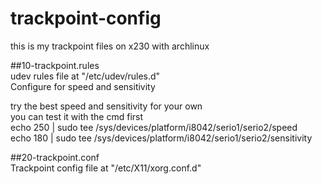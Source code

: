 trackpoint-config
====================
this is my trackpoint files on x230 with archlinux   

##10-trackpoint.rules   
udev rules file at "/etc/udev/rules.d"   
Configure for speed and sensitivity   

try the best speed and sensitivity for your own   
you can test it with the cmd first    
   echo 250 | sudo tee /sys/devices/platform/i8042/serio1/serio2/speed    
   echo 180 | sudo tee /sys/devices/platform/i8042/serio1/serio2/sensitivity    
  
##20-trackpoint.conf   
Trackpoint config file at "/etc/X11/xorg.conf.d"   

